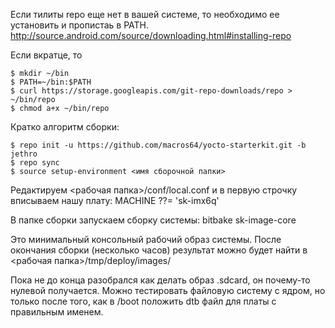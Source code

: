 Если тилиты repo еще нет в вашей системе, то необходимо ее установить и пропистаь в PATH.
http://source.android.com/source/downloading.html#installing-repo

Если вкратце, то 

    $ mkdir ~/bin
    $ PATH=~/bin:$PATH
    $ curl https://storage.googleapis.com/git-repo-downloads/repo > ~/bin/repo
    $ chmod a+x ~/bin/repo

Кратко алгоритм сборки:

    $ repo init -u https://github.com/macros64/yocto-starterkit.git -b jethro
    $ repo sync
    $ source setup-environment <имя сборочной папки>


Редактируем <рабочая папка>/conf/local.conf
и в первую строчку вписываем нашу плату: MACHINE ??= 'sk-imx6q'

В папке сборки запускаем сборку системы: 
bitbake sk-image-core

Это минимальный консольный рабочий образ системы.
После окончания сборки (несколько часов) результат можно будет найти в <рабочая папка>/tmp/deploy/images/

Пока не до конца разобрался как делать образ .sdcard, он почему-то нулевой получается. Можно тестировать файловую систему с ядром, но только после того, как в /boot положить dtb файл для платы с правильным именем.
